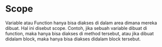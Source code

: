# Scope
Variable atau Function hanya bisa diakses di dalam area dimana mereka dibuat. Hal ini disebut scope. Contoh, jika sebuah variable dibuat di function, maka hanya bisa diakses di method tersebut, atau jika dibuat didalam block, maka hanya bisa diakses didalam block tersebut.